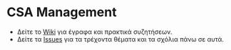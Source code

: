 # CSA Management

* Δείτε το [Wiki](https://github.com/danmilon/csa-management/wiki) για έγραφα και πρακτικά συζητήσεων.
* Δείτε τα [Issues](https://github.com/danmilon/csa-management/issues) για τα τρέχοντα θέματα και τα σχόλια πάνω σε αυτά.
